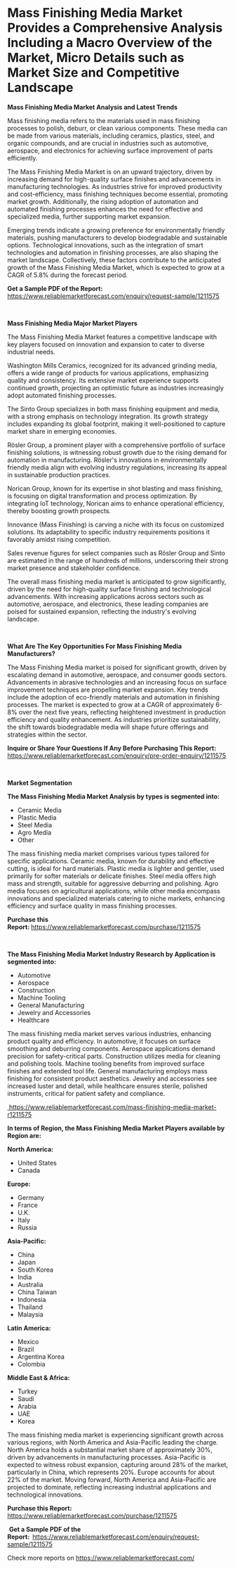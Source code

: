 <p><h1>Mass Finishing Media Market Provides a Comprehensive Analysis Including a Macro Overview of the Market, Micro Details such as Market Size and Competitive Landscape</h1></p><p><strong>Mass Finishing Media Market Analysis and Latest Trends</strong></p>
<p><p>Mass finishing media refers to the materials used in mass finishing processes to polish, deburr, or clean various components. These media can be made from various materials, including ceramics, plastics, steel, and organic compounds, and are crucial in industries such as automotive, aerospace, and electronics for achieving surface improvement of parts efficiently.</p><p>The Mass Finishing Media Market is on an upward trajectory, driven by increasing demand for high-quality surface finishes and advancements in manufacturing technologies. As industries strive for improved productivity and cost-efficiency, mass finishing techniques become essential, promoting market growth. Additionally, the rising adoption of automation and automated finishing processes enhances the need for effective and specialized media, further supporting market expansion.</p><p>Emerging trends indicate a growing preference for environmentally friendly materials, pushing manufacturers to develop biodegradable and sustainable options. Technological innovations, such as the integration of smart technologies and automation in finishing processes, are also shaping the market landscape. Collectively, these factors contribute to the anticipated growth of the Mass Finishing Media Market, which is expected to grow at a CAGR of 5.8% during the forecast period.</p></p>
<p><strong>Get a Sample PDF of the Report:&nbsp;</strong> <a href="https://www.reliablemarketforecast.com/enquiry/request-sample/1211575?utm_campaign=3055&utm_medium=2&utm_source=Github&utm_content=ia&utm_term=24032025&utm_id=mass-finishing-media">https://www.reliablemarketforecast.com/enquiry/request-sample/1211575</a></p>
<p>&nbsp;</p>
<p><strong>Mass Finishing Media Major Market Players</strong></p>
<p><p>The Mass Finishing Media Market features a competitive landscape with key players focused on innovation and expansion to cater to diverse industrial needs. </p><p>Washington Mills Ceramics, recognized for its advanced grinding media, offers a wide range of products for various applications, emphasizing quality and consistency. Its extensive market experience supports continued growth, projecting an optimistic future as industries increasingly adopt automated finishing processes.</p><p>The Sinto Group specializes in both mass finishing equipment and media, with a strong emphasis on technology integration. Its growth strategy includes expanding its global footprint, making it well-positioned to capture market share in emerging economies.</p><p>Rösler Group, a prominent player with a comprehensive portfolio of surface finishing solutions, is witnessing robust growth due to the rising demand for automation in manufacturing. Rösler's innovations in environmentally friendly media align with evolving industry regulations, increasing its appeal in sustainable production practices.</p><p>Norican Group, known for its expertise in shot blasting and mass finishing, is focusing on digital transformation and process optimization. By integrating IoT technology, Norican aims to enhance operational efficiency, thereby boosting growth prospects.</p><p>Innovance (Mass Finishing) is carving a niche with its focus on customized solutions. Its adaptability to specific industry requirements positions it favorably amidst rising competition.</p><p>Sales revenue figures for select companies such as Rösler Group and Sinto are estimated in the range of hundreds of millions, underscoring their strong market presence and stakeholder confidence.</p><p>The overall mass finishing media market is anticipated to grow significantly, driven by the need for high-quality surface finishing and technological advancements. With increasing applications across sectors such as automotive, aerospace, and electronics, these leading companies are poised for sustained expansion, reflecting the industry's evolving landscape.</p></p>
<p>&nbsp;</p>
<p><strong>What Are The Key Opportunities For Mass Finishing Media Manufacturers?</strong></p>
<p><p>The Mass Finishing Media market is poised for significant growth, driven by escalating demand in automotive, aerospace, and consumer goods sectors. Advancements in abrasive technologies and an increasing focus on surface improvement techniques are propelling market expansion. Key trends include the adoption of eco-friendly materials and automation in finishing processes. The market is expected to grow at a CAGR of approximately 6-8% over the next five years, reflecting heightened investment in production efficiency and quality enhancement. As industries prioritize sustainability, the shift towards biodegradable media will shape future offerings and strategies within the sector.</p></p>
<p><strong>Inquire or Share Your Questions If Any Before Purchasing This Report:</strong> <a href="https://www.reliablemarketforecast.com/enquiry/pre-order-enquiry/1211575?utm_campaign=3055&utm_medium=2&utm_source=Github&utm_content=ia&utm_term=24032025&utm_id=mass-finishing-media">https://www.reliablemarketforecast.com/enquiry/pre-order-enquiry/1211575</a></p>
<p>&nbsp;</p>
<p><strong>Market Segmentation</strong></p>
<p><strong>The Mass Finishing Media Market Analysis by types is segmented into:</strong></p>
<p><ul><li>Ceramic Media</li><li>Plastic Media</li><li>Steel Media</li><li>Agro Media</li><li>Other</li></ul></p>
<p><p>The mass finishing media market comprises various types tailored for specific applications. Ceramic media, known for durability and effective cutting, is ideal for hard materials. Plastic media is lighter and gentler, used primarily for softer materials or delicate finishes. Steel media offers high mass and strength, suitable for aggressive deburring and polishing. Agro media focuses on agricultural applications, while other media encompass innovations and specialized materials catering to niche markets, enhancing efficiency and surface quality in mass finishing processes.</p></p>
<p><strong>Purchase this Report:&nbsp;</strong><a href="https://www.reliablemarketforecast.com/purchase/1211575?utm_campaign=3055&utm_medium=2&utm_source=Github&utm_content=ia&utm_term=24032025&utm_id=mass-finishing-media">https://www.reliablemarketforecast.com/purchase/1211575</a></p>
<p>&nbsp;</p>
<p><strong>The Mass Finishing Media Market Industry Research by Application is segmented into:</strong></p>
<p><ul><li>Automotive</li><li>Aerospace</li><li>Construction</li><li>Machine Tooling</li><li>General Manufacturing</li><li>Jewelry and Accessories</li><li>Healthcare</li></ul></p>
<p><p>The mass finishing media market serves various industries, enhancing product quality and efficiency. In automotive, it focuses on surface smoothing and deburring components. Aerospace applications demand precision for safety-critical parts. Construction utilizes media for cleaning and polishing tools. Machine tooling benefits from improved surface finishes and extended tool life. General manufacturing employs mass finishing for consistent product aesthetics. Jewelry and accessories see increased luster and detail, while healthcare ensures sterile, polished instruments, critical for patient safety and compliance.</p></p>
<p><a href="https://www.reliablemarketforecast.com/mass-finishing-media-market-r1211575?utm_campaign=3055&utm_medium=2&utm_source=Github&utm_content=ia&utm_term=24032025&utm_id=mass-finishing-media">&nbsp;https://www.reliablemarketforecast.com/mass-finishing-media-market-r1211575</a></p>
<p><strong>In terms of Region, the Mass Finishing Media Market Players available by Region are:</strong></p>
<p>
    <p> <strong> North America: </strong>
        <ul>
            <li>United States</li>
            <li>Canada</li>
        </ul>
        </p> 
    <p> <strong> Europe: </strong>
        <ul>
            <li>Germany</li>
            <li>France</li>
            <li>U.K.</li>
            <li>Italy</li>
            <li>Russia</li>
        </ul>
        </p> 
    <p> <strong> Asia-Pacific: </strong>
        <ul>
            <li>China</li>
            <li>Japan</li>
            <li>South Korea</li>
            <li>India</li>
            <li>Australia</li>
            <li>China Taiwan</li>
            <li>Indonesia</li>
            <li>Thailand</li>
            <li>Malaysia</li>
        </ul>
        </p> 
    <p> <strong> Latin America: </strong>
        <ul>
            <li>Mexico</li>
            <li>Brazil</li>
            <li>Argentina Korea</li>
            <li>Colombia</li>
        </ul>
        </p> 
    <p> <strong> Middle East & Africa: </strong>
        <ul>
            <li>Turkey</li>
            <li>Saudi</li>
            <li>Arabia</li>
            <li>UAE</li>
            <li>Korea</li>
        </ul>
    </p>
    </p>
<p><p>The mass finishing media market is experiencing significant growth across various regions, with North America and Asia-Pacific leading the charge. North America holds a substantial market share of approximately 30%, driven by advancements in manufacturing processes. Asia-Pacific is expected to witness robust expansion, capturing around 28% of the market, particularly in China, which represents 20%. Europe accounts for about 22% of the market. Moving forward, North America and Asia-Pacific are projected to dominate, reflecting increasing industrial applications and technological innovations.</p></p>
<p><strong>Purchase this Report: </strong><a href="https://www.reliablemarketforecast.com/purchase/1211575?utm_campaign=3055&utm_medium=2&utm_source=Github&utm_content=ia&utm_term=24032025&utm_id=mass-finishing-media">https://www.reliablemarketforecast.com/purchase/1211575</a></p>
<p>&nbsp;<strong>Get a Sample PDF of the Report:&nbsp;&nbsp;</strong><a href="https://www.reliablemarketforecast.com/enquiry/request-sample/1211575?utm_campaign=3055&utm_medium=2&utm_source=Github&utm_content=ia&utm_term=24032025&utm_id=mass-finishing-media">https://www.reliablemarketforecast.com/enquiry/request-sample/1211575</a></p>
<p><strong></strong></p>
<p>Check more reports on <a href="https://www.reliablemarketforecast.com/?utm_campaign=3055&utm_medium=2&utm_source=Github&utm_content=ia&utm_term=24032025&utm_id=mass-finishing-media">https://www.reliablemarketforecast.com/</a></p>